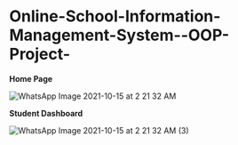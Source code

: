 # Online-School-Information-Management-System--OOP-Project-

**Home Page**

![WhatsApp Image 2021-10-15 at 2 21 32 AM](https://user-images.githubusercontent.com/72688889/145992637-520469dd-a2a9-466e-b901-6e7c93e5a0a3.jpeg)

**Student Dashboard**

![WhatsApp Image 2021-10-15 at 2 21 32 AM (3)](https://user-images.githubusercontent.com/72688889/145992859-1ca339bd-2d07-4c74-ab8f-259f9bfcc5e9.jpeg)

